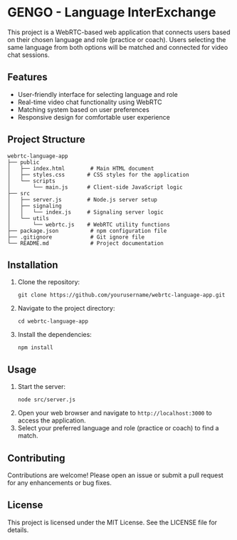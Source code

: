 # GENGO - Language InterExchange

This project is a WebRTC-based web application that connects users based on their chosen language and role (practice or coach). Users selecting the same language from both options will be matched and connected for video chat sessions.

## Features

- User-friendly interface for selecting language and role
- Real-time video chat functionality using WebRTC
- Matching system based on user preferences
- Responsive design for comfortable user experience

## Project Structure

```
webrtc-language-app
├── public
│   ├── index.html        # Main HTML document
│   ├── styles.css       # CSS styles for the application
│   └── scripts
│       └── main.js      # Client-side JavaScript logic
├── src
│   ├── server.js        # Node.js server setup
│   ├── signaling
│   │   └── index.js     # Signaling server logic
│   └── utils
│       └── webrtc.js    # WebRTC utility functions
├── package.json          # npm configuration file
├── .gitignore            # Git ignore file
└── README.md             # Project documentation
```

## Installation

1. Clone the repository:
   ```
   git clone https://github.com/yourusername/webrtc-language-app.git
   ```
2. Navigate to the project directory:
   ```
   cd webrtc-language-app
   ```
3. Install the dependencies:
   ```
   npm install
   ```

## Usage

1. Start the server:
   ```
   node src/server.js
   ```
2. Open your web browser and navigate to `http://localhost:3000` to access the application.
3. Select your preferred language and role (practice or coach) to find a match.

## Contributing

Contributions are welcome! Please open an issue or submit a pull request for any enhancements or bug fixes.

## License

This project is licensed under the MIT License. See the LICENSE file for details.
